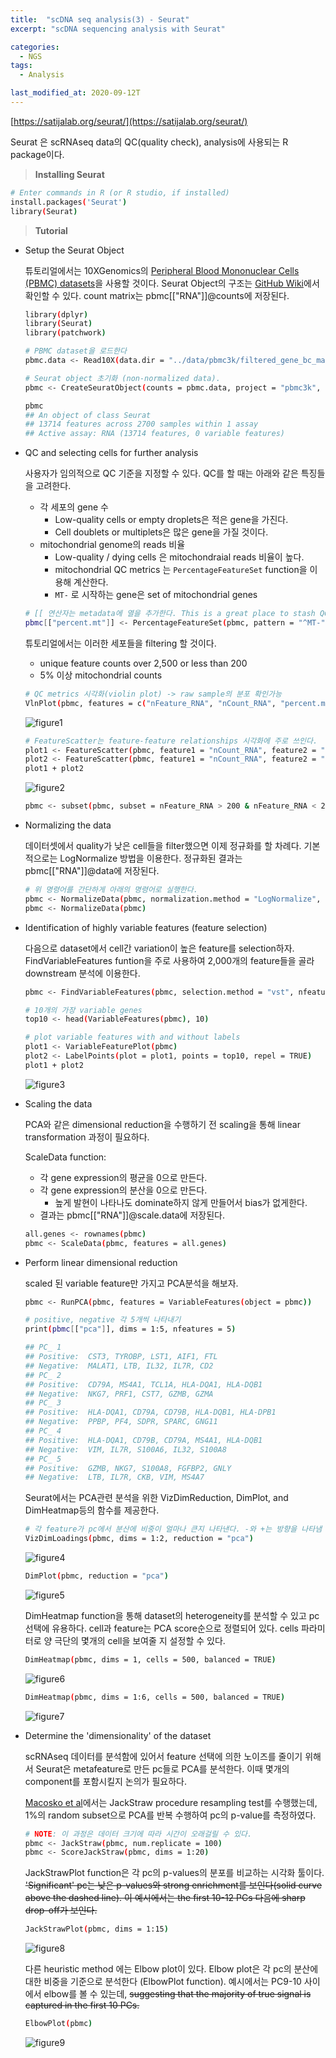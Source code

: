 ```yaml
---
title:  "scDNA seq analysis(3) - Seurat"
excerpt: "scDNA sequencing analysis with Seurat"

categories:
  - NGS
tags:
  - Analysis

last_modified_at: 2020-09-12T
---
```



[https://satijalab.org/seurat/](https://satijalab.org/seurat/)

Seurat 은 scRNAseq data의 QC(quality check), analysis에 사용되는 R package이다.

> **Installing Seurat**
> 

```bash
# Enter commands in R (or R studio, if installed)
install.packages('Seurat')
library(Seurat)
```

> **Tutorial**
> 
- Setup the Seurat Object
    
    튜토리얼에서는 10XGenomics의 [Peripheral Blood Mononuclear Cells (PBMC) datasets](https://cf.10xgenomics.com/samples/cell/pbmc3k/pbmc3k_filtered_gene_bc_matrices.tar.gz)을 사용할 것이다. Seurat Object의 구조는 [GitHub Wiki](https://github.com/satijalab/seurat/wiki/Seurat)에서 확인할 수 있다. count matrix는 pbmc[["RNA"]]@counts에 저장된다.
    
    ```bash
    library(dplyr)
    library(Seurat)
    library(patchwork)
    
    # PBMC dataset을 로드한다
    pbmc.data <- Read10X(data.dir = "../data/pbmc3k/filtered_gene_bc_matrices/hg19/")
    
    # Seurat object 초기화 (non-normalized data).
    pbmc <- CreateSeuratObject(counts = pbmc.data, project = "pbmc3k", min.cells = 3, min.features = 200)
    
    pbmc
    ## An object of class Seurat 
    ## 13714 features across 2700 samples within 1 assay 
    ## Active assay: RNA (13714 features, 0 variable features)
    ```
    
- QC and selecting cells for further analysis
    
    사용자가 임의적으로 QC 기준을 지정할 수 있다. QC를 할 때는 아래와 같은 특징들을 고려한다.
    
    - 각 세포의 gene 수
        - Low-quality cells or empty droplets은 적은 gene을 가진다.
        - Cell doublets or multiplets은 많은 gene을 가질 것이다.
    - mitochondrial genome의 reads 비율
        - Low-quality / dying cells 은 mitochondraial reads 비율이 높다.
        - mitochondrial QC metrics 는 `PercentageFeatureSet` function을 이용해 계산한다.
        - `MT-` 로 시작하는 gene은 set of mitochondrial genes
    
    ```bash
    # [[ 연산자는 metadata에 열을 추가한다. This is a great place to stash QC stats
    pbmc[["percent.mt"]] <- PercentageFeatureSet(pbmc, pattern = "^MT-")pbmc
    ```
    
    튜토리얼에서는 이러한 세포들을 filtering 할 것이다.
    
    - unique feature counts over 2,500 or less than 200
    - 5% 이상 mitochondrial counts
    
    ```bash
    # QC metrics 시각화(violin plot) -> raw sample의 분포 확인가능
    VlnPlot(pbmc, features = c("nFeature_RNA", "nCount_RNA", "percent.mt"), ncol = 3)
    ```
    
    ![figure1](/figures/2020-05-12-1.png)
    
    ```bash
    # FeatureScatter는 feature-feature relationships 시각화에 주로 쓰인다.
    plot1 <- FeatureScatter(pbmc, feature1 = "nCount_RNA", feature2 = "percent.mt")
    plot2 <- FeatureScatter(pbmc, feature1 = "nCount_RNA", feature2 = "nFeature_RNA")
    plot1 + plot2
    ```
    
   ![figure2](/figures/2020-05-12-2.png)
    
    ```bash
    pbmc <- subset(pbmc, subset = nFeature_RNA > 200 & nFeature_RNA < 2500 & percent.mt < 5)
    ```
    
- Normalizing the data
    
    데이터셋에서 quality가 낮은 cell들을 filter했으면 이제 정규화를 할 차례다. 기본적으로는 LogNormalize 방법을 이용한다. 정규화된 결과는 pbmc[["RNA"]]@data에 저장된다.
    
    ```bash
    # 위 명령어를 간단하게 아래의 명령어로 실행한다.
    pbmc <- NormalizeData(pbmc, normalization.method = "LogNormalize", scale.factor = 10000)
    pbmc <- NormalizeData(pbmc)
    ```
    
- Identification of highly variable features (feature selection)
    
    다음으로 dataset에서 cell간 variation이 높은 feature를 selection하자. FindVariableFeatures funtion을 주로 사용하여 2,000개의 feature들을 골라 downstream 분석에 이용한다.
    
    ```bash
    pbmc <- FindVariableFeatures(pbmc, selection.method = "vst", nfeatures = 2000)
    
    # 10개의 가장 variable genes
    top10 <- head(VariableFeatures(pbmc), 10)
    
    # plot variable features with and without labels
    plot1 <- VariableFeaturePlot(pbmc)
    plot2 <- LabelPoints(plot = plot1, points = top10, repel = TRUE)
    plot1 + plot2
    ```
    
    ![figure3](/figures/2020-05-12-3.png)
    
- Scaling the data
    
    PCA와 같은 dimensional reduction을 수행하기 전 scaling을 통해 linear transformation 과정이 필요하다. 
    
    ScaleData function:
    
    - 각 gene expression의 평균을 0으로 만든다.
    - 각 gene expression의 분산을 0으로 만든다.
        - 높게 발현이 나타나도 dominate하지 않게 만들어서 bias가 없게한다.
    - 결과는 pbmc[["RNA"]]@scale.data에 저장된다.
    
    ```bash
    all.genes <- rownames(pbmc)
    pbmc <- ScaleData(pbmc, features = all.genes)
    ```
    
- Perform linear dimensional reduction
    
    scaled 된 variable feature만 가지고 PCA분석을 해보자.
    
    ```bash
    pbmc <- RunPCA(pbmc, features = VariableFeatures(object = pbmc))
    
    # positive, negative 각 5개씩 나타내기 
    print(pbmc[["pca"]], dims = 1:5, nfeatures = 5)
    
    ## PC_ 1 
    ## Positive:  CST3, TYROBP, LST1, AIF1, FTL 
    ## Negative:  MALAT1, LTB, IL32, IL7R, CD2 
    ## PC_ 2 
    ## Positive:  CD79A, MS4A1, TCL1A, HLA-DQA1, HLA-DQB1 
    ## Negative:  NKG7, PRF1, CST7, GZMB, GZMA 
    ## PC_ 3 
    ## Positive:  HLA-DQA1, CD79A, CD79B, HLA-DQB1, HLA-DPB1 
    ## Negative:  PPBP, PF4, SDPR, SPARC, GNG11 
    ## PC_ 4 
    ## Positive:  HLA-DQA1, CD79B, CD79A, MS4A1, HLA-DQB1 
    ## Negative:  VIM, IL7R, S100A6, IL32, S100A8 
    ## PC_ 5 
    ## Positive:  GZMB, NKG7, S100A8, FGFBP2, GNLY 
    ## Negative:  LTB, IL7R, CKB, VIM, MS4A7
    ```
    
    Seurat에서는 PCA관련 분석을 위한 VizDimReduction, DimPlot, and DimHeatmap등의 함수를 제공한다.
    
    ```bash
    # 각 feature가 pc에서 분산에 비중이 얼마나 큰지 나타낸다. -와 +는 방향을 나타냄
    VizDimLoadings(pbmc, dims = 1:2, reduction = "pca")
    ```
    
    ![figure4](/figures/2020-05-12-4.png)
    
    ```bash
    DimPlot(pbmc, reduction = "pca")
    ```
    
    ![figure5](/figures/2020-05-12-5.png)
    
    DimHeatmap function을 통해 dataset의 heterogeneity를 분석할 수 있고 pc선택에 유용하다. cell과 feature는 PCA score순으로 정렬되어 있다. cells 파라미터로 양 극단의 몇개의 cell을 보여줄 지 설정할 수 있다.
    
    ```bash
    DimHeatmap(pbmc, dims = 1, cells = 500, balanced = TRUE)
    ```
    
    ![figure6](/figures/2020-05-12-6.png)
    
    ```bash
    DimHeatmap(pbmc, dims = 1:6, cells = 500, balanced = TRUE)
    ```
    
    ![figure7](/figures/2020-05-12-7.png)
    
- Determine the 'dimensionality' of the dataset
    
     scRNAseq 데이터를 분석함에 있어서 feature 선택에 의한 노이즈를 줄이기 위해서 Seurat은 metafeature로 만든 pc들로 PCA를 분석한다. 이때 몇개의 component를 포함시킬지 논의가 필요하다. 
    
     [Macosko et al](https://www.cell.com/fulltext/S0092-8674(15)00549-8)에서는 JackStraw procedure resampling test를 수행했는데, 1%의 random subset으로 PCA를 반복 수행하여 pc의 p-value를 측정하였다. 
    
    ```bash
    # NOTE: 이 과정은 데이터 크기에 따라 시간이 오래걸릴 수 있다.
    pbmc <- JackStraw(pbmc, num.replicate = 100)
    pbmc <- ScoreJackStraw(pbmc, dims = 1:20)
    ```
    
    JackStrawPlot function은 각 pc의 p-values의 분포를 비교하는 시각화 툴이다. ~~'Significant' pc는 낮은 p-values와 strong enrichment를 보인다(solid curve above the dashed line). 이 예시에서는 the first 10-12 PCs 다음에 sharp drop-off가 보인다.~~
    
    ```bash
    JackStrawPlot(pbmc, dims = 1:15)
    ```
    
    ![figure8](/figures/2020-05-12-8.png)
    
    다른 heuristic method 에는 Elbow plot이 있다. Elbow plot은 각 pc의 분산에 대한 비중을 기준으로 분석한다 (ElbowPlot function). 예시에서는 PC9-10 사이에서 elbow를 볼 수 있는데, ~~suggesting that the majority of true signal is captured in the first 10 PCs.~~
    
    ```bash
    ElbowPlot(pbmc)
    ```
    
    ![figure9](/figures/2020-05-12-9.png)